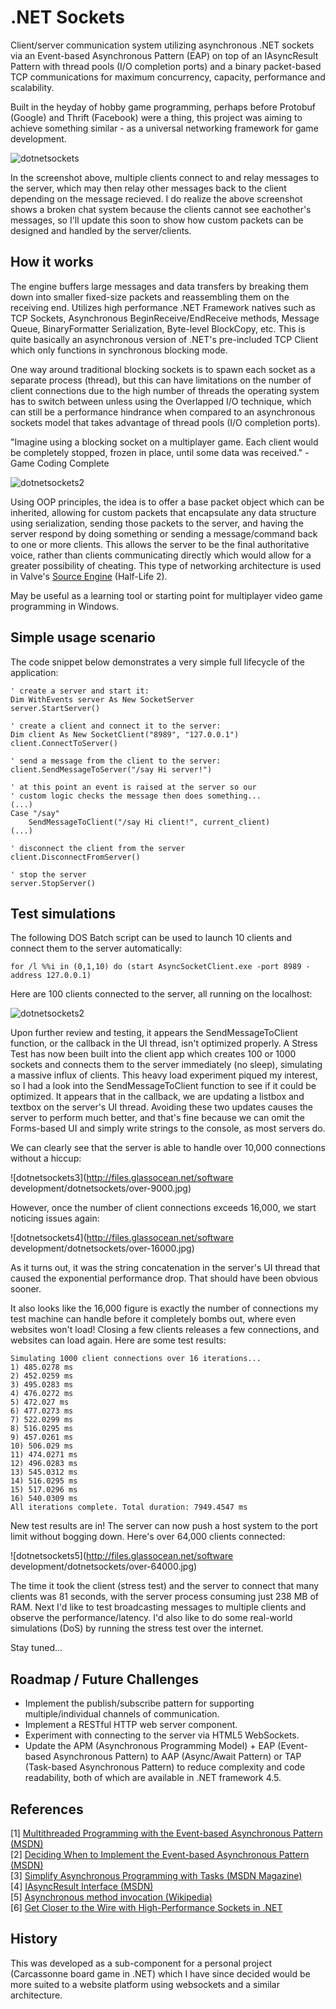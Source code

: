 .NET Sockets
============

Client/server communication system utilizing asynchronous .NET sockets via an Event-based Asynchronous Pattern (EAP) on top of an IAsyncResult Pattern with thread pools (I/O completion ports) and a binary packet-based TCP communications for maximum concurrency, capacity, performance and scalability.

Built in the heyday of hobby game programming, perhaps before Protobuf (Google) and Thrift (Facebook) were a thing, this project was aiming to achieve something similar - as a universal networking framework for game development.

![dotnetsockets](http://files.glassocean.net/github/dotnetsockets.png)

In the screenshot above, multiple clients connect to and relay messages to the server, which may then relay other messages back to the client depending on the message recieved. I do realize the above screenshot shows a broken chat system because the clients cannot see eachother's messages, so I'll update this soon to show how custom packets can be designed and handled by the server/clients.

How it works
------------

The engine buffers large messages and data transfers by breaking them down into smaller fixed-size packets and reassembling them on the receiving end. Utilizes high performance .NET Framework natives such as TCP Sockets, Asynchronous BeginReceive/EndReceive methods, Message Queue, BinaryFormatter Serialization, Byte-level BlockCopy, etc. This is quite basically an asynchronous version of .NET's pre-included TCP Client which only functions in synchronous blocking mode.

One way around traditional blocking sockets is to spawn each socket as a separate process (thread), but this can have limitations on the number of client connections due to the high number of threads the operating system has to switch between unless using the Overlapped I/O technique, which can still be a performance hindrance when compared to an asynchronous sockets model that takes advantage of thread pools (I/O completion ports).  

"Imagine using a blocking socket on a multiplayer game. Each client would be completely stopped, frozen in place, until some data was received." -Game Coding Complete

![dotnetsockets2](http://files.glassocean.net/github/dotnetsockets2.jpg)

Using OOP principles, the idea is to offer a base packet object which can be inherited, allowing for custom packets that encapsulate any data structure using serialization, sending those packets to the server, and having the server respond by doing something or sending a message/command back to one or more clients. This allows the server to be the final authoritative voice, rather than clients communicating directly which would allow for a greater possibility of cheating. This type of networking architecture is used in Valve's [Source Engine](https://developer.valvesoftware.com/wiki/Source_Multiplayer_Networking) (Half-Life 2).

May be useful as a learning tool or starting point for multiplayer video game programming in Windows.

Simple usage scenario
---------------------

The code snippet below demonstrates a very simple full lifecycle of the application:
```VB.net
' create a server and start it:
Dim WithEvents server As New SocketServer
server.StartServer()

' create a client and connect it to the server:
Dim client As New SocketClient("8989", "127.0.0.1")
client.ConnectToServer()

' send a message from the client to the server:
client.SendMessageToServer("/say Hi server!")

' at this point an event is raised at the server so our
' custom logic checks the message then does something...
(...)
Case "/say"
    SendMessageToClient("/say Hi client!", current_client)
(...)

' disconnect the client from the server
client.DisconnectFromServer()

' stop the server
server.StopServer()
```

Test simulations
----------------
The following DOS Batch script can be used to launch 10 clients and connect them to the server automatically:
```Batchfile
for /l %%i in (0,1,10) do (start AsyncSocketClient.exe -port 8989 -address 127.0.0.1)
```

Here are 100 clients connected to the server, all running on the localhost:

![dotnetsockets2](http://files.glassocean.net/github/dotnetsockets3.png)

Upon further review and testing, it appears the SendMessageToClient function, or the callback in the UI thread, isn't optimized properly. A Stress Test has now been built into the client app which creates 100 or 1000 sockets and connects them to the server immediately (no sleep), simulating a massive influx of clients. This heavy load experiment piqued my interest, so I had a look into the SendMessageToClient function to see if it could be optimized. It appears that in the callback, we are updating a listbox and textbox on the server's UI thread. Avoiding these two updates causes the server to perform much better, and that's fine because we can omit the Forms-based UI and simply write strings to the console, as most servers do.

We can clearly see that the server is able to handle over 10,000 connections without a hiccup:

![dotnetsockets3](http://files.glassocean.net/software development/dotnetsockets/over-9000.jpg)

However, once the number of client connections exceeds 16,000, we start noticing issues again:

![dotnetsockets4](http://files.glassocean.net/software development/dotnetsockets/over-16000.jpg)

As it turns out, it was the string concatenation in the server's UI thread that caused the exponential performance drop. That should have been obvious sooner.

It also looks like the 16,000 figure is exactly the number of connections my test machine can handle before it completely bombs out, where even websites won't load! Closing a few clients releases a few connections, and websites can load again. Here are some test results:

    Simulating 1000 client connections over 16 iterations...
    1) 485.0278 ms
    2) 452.0259 ms
    3) 495.0283 ms
    4) 476.0272 ms
    5) 472.027 ms
    6) 477.0273 ms
    7) 522.0299 ms
    8) 516.0295 ms
    9) 457.0261 ms
    10) 506.029 ms
    11) 474.0271 ms
    12) 496.0283 ms
    13) 545.0312 ms
    14) 516.0295 ms
    15) 517.0296 ms
    16) 540.0309 ms
    All iterations complete. Total duration: 7949.4547 ms

New test results are in! The server can now push a host system to the port limit without bogging down. Here's over 64,000 clients connected:

![dotnetsockets5](http://files.glassocean.net/software development/dotnetsockets/over-64000.jpg)

The time it took the client (stress test) and the server to connect that many clients was 81 seconds, with the server process consuming just 238 MB of RAM. Next I'd like to test broadcasting messages to multiple clients and observe the performance/latency. I'd also like to do some real-world simulations (DoS) by running the stress test over the internet.

Stay tuned...

Roadmap / Future Challenges
---------------------------
* Implement the publish/subscribe pattern for supporting multiple/individual channels of communication.
* Implement a RESTful HTTP web server component.
* Experiment with connecting to the server via HTML5 WebSockets.
* Update the APM (Asynchronous Programming Model) + EAP (Event-based Asynchronous Pattern) to AAP (Async/Await Pattern) or TAP (Task-based Asynchronous Pattern) to reduce complexity and code readability, both of which are available in .NET framework 4.5.

References
----------
[1] [Multithreaded Programming with the Event-based Asynchronous Pattern (MSDN)](http://msdn.microsoft.com/en-us/library/hkasytyf.aspx)  
[2] [Deciding When to Implement the Event-based Asynchronous Pattern (MSDN)](http://msdn.microsoft.com/en-us/library/ms228966.aspx)  
[3] [Simplify Asynchronous Programming with Tasks (MSDN Magazine)](http://msdn.microsoft.com/en-us/magazine/ff959203.aspx)  
[4] [IAsyncResult Interface (MSDN)](http://msdn.microsoft.com/en-us/library/system.iasyncresult.aspx)  
[5] [Asynchronous method invocation (Wikipedia)](http://en.wikipedia.org/wiki/Asynchronous_method_invocation)  
[6] [Get Closer to the Wire with High-Performance Sockets in .NET](http://msdn.microsoft.com/en-us/magazine/cc300760.aspx)

History
-------

This was developed as a sub-component for a personal project (Carcassonne board game in .NET) which I have since decided would be more suited to a website platform using websockets and a similar architecture.
